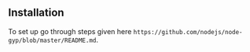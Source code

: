 Installation
------------
To set up go through steps given here
`https://github.com/nodejs/node-gyp/blob/master/README.md`.
